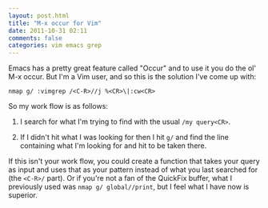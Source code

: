```yaml
---
layout: post.html
title: "M-x occur for Vim"
date: 2011-10-31 02:11
comments: false
categories: vim emacs grep
---
```


Emacs has a pretty great feature called "Occur" and to use it you do the ol'
M-x occur. But I'm a Vim user, and so this is the solution I've come up with:

<pre><code>nmap g/ :vimgrep /&lt;C-R&gt;//j %&lt;CR&gt;\|:cw&lt;CR&gt;</code></pre>

So my work flow is as follows:

1. I search for what I'm trying to find with the usual `/my query<CR>`.

2. If I didn't hit what I was looking for then I hit `g/` and find the line
   containing what I'm looking for and hit <CR> to be taken there.

If this isn't your work flow, you could create a function that takes your query
as input and uses that as your pattern instead of what you last searched for
(the `<C-R>/` part). Or if you're not a fan of the QuickFix buffer, what I
previously used was `nmap g/ global//print`, but I feel what I have now is
superior.
